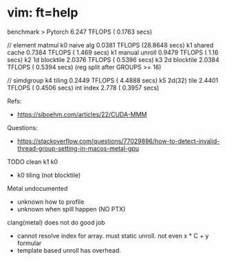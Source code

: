 # vim: ft=help

benchmark >
  Pytorch          6.247    TFLOPS  ( 0.1763 secs)

  // element matmul
  k0 naive alg     0.0381   TFLOPS  (28.8648 secs)
  k1 shared cache  0.7384   TFLOPS  ( 1.469  secs)
  k1 manual unroll 0.9479   TFLOPS  ( 1.16   secs)
  k2 1d blocktile  2.0376   TFLOPS  ( 0.5396 secs)
  k3 2d blocktile  2.0384   TFLOPS  ( 0.5394 secs) (reg split after GROUPS >= 16)

  // simdgroup
  k4 tiling        0.2449   TFLOPS  ( 4.4888 secs)
  k5 2d(32) tile   2.4401   TFLOPS  ( 0.4506 secs)
     int index     2.778            ( 0.3957 secs)

Refs:
- https://siboehm.com/articles/22/CUDA-MMM

Questions:
- https://stackoverflow.com/questions/77029896/how-to-detect-invalid-thread-group-setting-in-macos-metal-gpu

TODO clean k1 k0
- k0 tiling (not blocktile)

Metal undocumented
- unknown how to profile
- unknown when spill happen (NO PTX)

clang(metal) does not do good job
- cannot resolve index for array. must static unroll. not even x * C + y formular
- template based unroll has overhead.
